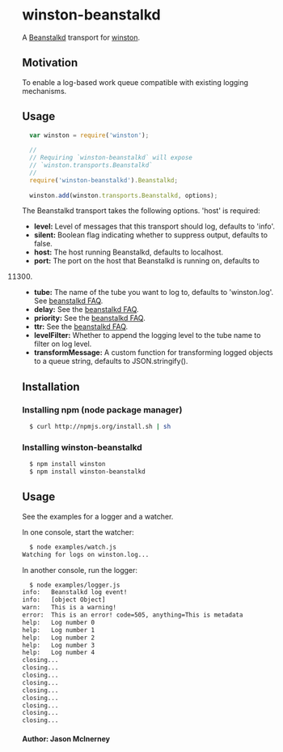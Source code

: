 # winston-beanstalkd
A [Beanstalkd][0] transport for [winston][0].

## Motivation
To enable a log-based work queue compatible with existing logging mechanisms.

## Usage
``` js
  var winston = require('winston');
  
  //
  // Requiring `winston-beanstalkd` will expose 
  // `winston.transports.Beanstalkd`
  //
  require('winston-beanstalkd').Beanstalkd;
  
  winston.add(winston.transports.Beanstalkd, options);
```

The Beanstalkd transport takes the following options. 'host' is required:

* __level:__ Level of messages that this transport should log, defaults to
'info'.
* __silent:__ Boolean flag indicating whether to suppress output, defaults to
false.
* __host:__ The host running Beanstalkd, defaults to localhost.
* __port:__ The port on the host that Beanstalkd is running on, defaults to
11300.
* __tube:__ The name of the tube you want to log to, defaults to 'winston.log'. See [beanstalkd FAQ][2].
* __delay:__ See the [beanstalkd FAQ][2].
* __priority:__ See the [beanstalkd FAQ][2].
* __ttr:__ See the [beanstalkd FAQ][2].
* __levelFilter:__ Whether to append the logging level to the tube name to filter on log level.
* __transformMessage:__ A custom function for transforming logged objects to a queue string, defaults to JSON.stringify().

## Installation

### Installing npm (node package manager)

``` bash
  $ curl http://npmjs.org/install.sh | sh
```

### Installing winston-beanstalkd

``` bash
  $ npm install winston
  $ npm install winston-beanstalkd
```

## Usage

See the examples for a logger and a watcher.

In one console, start the watcher:
```bash
  $ node examples/watch.js
Watching for logs on winston.log...
```

In another console, run the logger:
```bash
  $ node examples/logger.js
info:   Beanstalkd log event!
info:   [object Object]
warn:   This is a warning!
error:  This is an error! code=505, anything=This is metadata
help:   Log number 0
help:   Log number 1
help:   Log number 2
help:   Log number 3
help:   Log number 4
closing...
closing...
closing...
closing...
closing...
closing...
closing...
closing...
closing...
```

#### Author: Jason McInerney

[0]: https://github.com/kr/beanstalkd
[1]: https://github.com/flatiron/winston
[2]: https://github.com/kr/beanstalkd/wiki/faq
